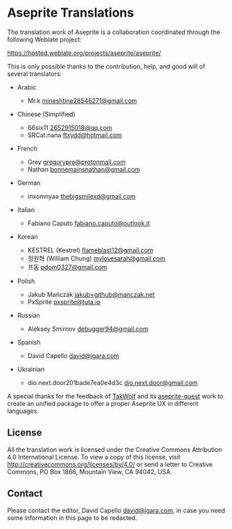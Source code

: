 # Aseprite Translations

The translation work of Aseprite is a collaboration coordinated
through the following Weblate project:

  https://hosted.weblate.org/projects/aseprite/aseprite/

This is only possible thanks to the contribution, help, and good will
of several translators:

* Arabic

  * Mr.k <mineshtine28546271@gmail.com>

* Chinese (Simplified)

  * 66six11 <2652915018@qq.com>
  * SRCat.nana <ftxydd@hotmail.com>

* French

  * Grey <gregorypro@protonmail.com>
  * Nathan <bonnemainsnathan@gmail.com>

* German

  * inxomnyaa <thebigsmilexd@gmail.com>

* Italian

  * Fabiano Caputo <fabiano.caputo@outlook.it>

* Korean

  * KESTREL (Kestrel) <flameblast12@gmail.com>
  * 정원혁 (William Chung) <mylovesarah@gmail.com>
  * 프돔 <pdom0327@gmail.com>

* Polish

  * Jakub Mańczak <jakub+github@manczak.net>
  * PxSprite <pxsprite@tuta.io>

* Russian

  * Aleksey Smirnov <debugger94@gmail.com>

* Spanish

  * David Capello <david@igara.com>

* Ukrainian

  * dio.next.door201bade7ea0e4d3c <dio.next.door@gmail.com>

A special thanks for the feedback of [TakWolf](https://github.com/TakWolf)
and its [aseprite-quest](https://github.com/aseprite-quest) work to create
an unified package to offer a proper Aseprite UX in different languages.

## License

All the translation work is licensed under the Creative Commons
Attribution 4.0 International License. To view a copy of this license,
visit http://creativecommons.org/licenses/by/4.0/ or send a letter to
Creative Commons, PO Box 1866, Mountain View, CA 94042, USA.

## Contact

Please contact the editor, David Capello <david@igara.com>, in case
you need some information in this page to be redacted.
